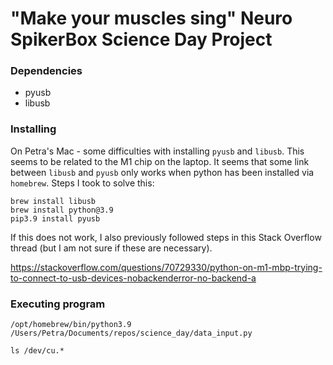 # "Make your muscles sing" Neuro SpikerBox Science Day Project

### Dependencies

* pyusb
* libusb

### Installing

On Petra's Mac - some difficulties with installing `pyusb` and `libusb`. This seems to be related to the M1 chip on the laptop. It seems that some link between `libusb` and `pyusb` only works when python has been installed via `homebrew`. Steps I took to solve this:

```commandline
brew install libusb
brew install python@3.9
pip3.9 install pyusb
```

If this does not work, I also previously followed steps in this Stack Overflow thread (but I am not sure if these are necessary).

https://stackoverflow.com/questions/70729330/python-on-m1-mbp-trying-to-connect-to-usb-devices-nobackenderror-no-backend-a

### Executing program

`/opt/homebrew/bin/python3.9 /Users/Petra/Documents/repos/science_day/data_input.py`

`ls /dev/cu.*`
